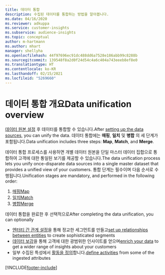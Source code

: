 ```yaml
---
title: 데이터 통합
description: 수집된 데이터를 통합하는 방법을 알아봅니다.
ms.date: 04/16/2020
ms.reviewer: adkuppa
ms.service: customer-insights
ms.subservice: audience-insights
ms.topic: conceptual
author: m-hartmann
ms.author: mhart
manager: shellyha
ms.openlocfilehash: 44f97696ec91dc488dd6a7528e186abb99c8288b
ms.sourcegitcommit: 139548f8a2d0f24d54c4a6c404a743eeeb8ef8e0
ms.translationtype: HT
ms.contentlocale: ko-KR
ms.lasthandoff: 02/15/2021
ms.locfileid: "5269660"
---
```

# <a name="data-unification-overview"></a><span data-ttu-id="66a04-103">데이터 통합 개요</span><span class="sxs-lookup"><span data-stu-id="66a04-103">Data unification overview</span></span>

<span data-ttu-id="66a04-104">[데이터 원본 설정](data-sources.md) 후 데이터를 통합할 수 있습니다.</span><span class="sxs-lookup"><span data-stu-id="66a04-104">After [setting up the data sources](data-sources.md), you can unify the data.</span></span> <span data-ttu-id="66a04-105">데이터 통합에는 **매핑**, **일치** 및 **병합** 의 세 단계가 포함됩니다.</span><span class="sxs-lookup"><span data-stu-id="66a04-105">Data unification includes three steps: **Map**, **Match**, and **Merge**.</span></span>

<span data-ttu-id="66a04-106">데이터 통합 프로세스를 사용하면 개별 데이터 원본을 단일 마스터 데이터 집합으로 통합하여 고객에 대한 통일된 보기를 제공할 수 있습니다.</span><span class="sxs-lookup"><span data-stu-id="66a04-106">The data unification process lets you unify once-disparate data sources into a single master dataset that provides a unified view of your customers.</span></span> <span data-ttu-id="66a04-107">통합 단계는 필수이며 다음 순서로 수행됩니다.</span><span class="sxs-lookup"><span data-stu-id="66a04-107">Unification stages are mandatory, and performed in the following order:</span></span>

1. [<span data-ttu-id="66a04-108">매핑</span><span class="sxs-lookup"><span data-stu-id="66a04-108">Map</span></span>](map-entities.md)
2. [<span data-ttu-id="66a04-109">일치</span><span class="sxs-lookup"><span data-stu-id="66a04-109">Match</span></span>](match-entities.md)
3. [<span data-ttu-id="66a04-110">병합</span><span class="sxs-lookup"><span data-stu-id="66a04-110">Merge</span></span>](merge-entities.md)

<span data-ttu-id="66a04-111">데이터 통합을 완료한 후 선택적으로</span><span class="sxs-lookup"><span data-stu-id="66a04-111">After completing the data unification, you can optionally</span></span>

- <span data-ttu-id="66a04-112">[엔터티 간 관계 설정](relationships.md)을 통해 정교한 세그먼트를 만들고</span><span class="sxs-lookup"><span data-stu-id="66a04-112">[set up relationships between entities](relationships.md) to create sophisticated segments</span></span>
- <span data-ttu-id="66a04-113">[데이터 보강](enrichment-hub.md)을 통해 고객에 대한 광범위한 인사이트를 얻으며</span><span class="sxs-lookup"><span data-stu-id="66a04-113">[enrich your data](enrichment-hub.md) to get a wider range of insights about your customers</span></span>
- <span data-ttu-id="66a04-114">일부 수집된 특성에서 [활동을 정의](activities.md)합니다.</span><span class="sxs-lookup"><span data-stu-id="66a04-114">[define activities](activities.md) from some of the ingested attributes</span></span>


[!INCLUDE[footer-include](../includes/footer-banner.md)]